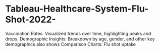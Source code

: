# Tableau-Healthcare-System-Flu-Shot-2022-
Vaccination Rates: Visualized trends over time, highlighting peaks and drops. Demographic Insights: Breakdown by age, gender, and other key demographics also shows Comparison Charts: Flu shot uptake
